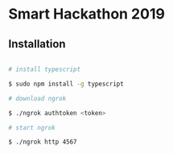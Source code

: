 # Smart Hackathon 2019

## Installation

```bash

# install typescript

$ sudo npm install -g typescript

# download ngrok

$ ./ngrok authtoken <token>

# start ngrok

$ ./ngrok http 4567
```
